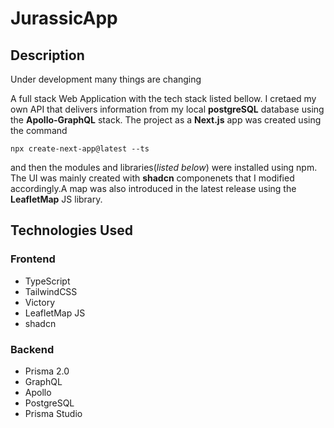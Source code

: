 # JurassicApp

## Description<br>

Under development many things are changing

A full stack Web Application with the tech stack listed bellow. I cretaed my own API that delivers information from my local **postgreSQL** database using the **Apollo-GraphQL** stack. The project as a **Next.js** app was created using the command
```
npx create-next-app@latest --ts
```
and then the modules and libraries(*listed below*) were installed using npm.
The UI was mainly created with **shadcn** componenets that I modified accordingly.A map was also introduced in the latest release using the **LeafletMap** JS library.

## Technologies Used<br>

### Frontend

* TypeScript
* TailwindCSS
* Victory
* LeafletMap JS
* shadcn


### Backend

* Prisma 2.0
* GraphQL
* Apollo
* PostgreSQL
* Prisma Studio


